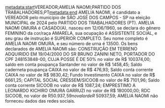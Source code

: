 <metadata:start>VEREADOR;AMELIA NAOMI;PARTIDO DOS TRABALHADORES;PT<metadata:end>
AMELIA NAOMI, é candidato a VEREADOR pelo município de SÃO JOSÉ DOS CAMPOS - SP na eleição MUNICIPAL de 2024 pelo PARTIDO DOS TRABALHADORES (PT). AMELIA NAOMI OMURA é CASADO(A), nasceu em 12/06/1960, se declara do gênero FEMININO da cor/raça AMARELA, sua ocupação é ASSISTENTE SOCIAL, e seu grau de instrução é SUPERIOR COMPLETO. Seu nome completo é AMELIA NAOMI OMURA, e seu número de urna é 13500.
Os bens declarados de AMELIA NAOMI são: CONSTRUÇÃO EM TERRENO ADQUIRIDO EM 19/04/2000 DO SR BRUNO ZANINI NETO, PORTADOR DO CPF 248153848-00, CUJA POSSE É DE 50% no valor de R$ 100374,00; saldo em conta poupança Santander no valor de R$ 1458,45; Saldo caderneta poupança CAIXA no valor de R$ 476,93; Saldo conta corrente CAIXA no valor de R$ 9830,42; Fundo Investimento CAIXA no valor de R$ 6661,25; CAPITAL SOCIAL CRESSEM/SICOOB no valor de R$ 7101,96; Saldo conta corrente SICOOB no valor de R$ 1087,24; EMPRESTIMO A LEONARDO KICHIRO OMURA GARRUZI no valor de R$ 180000,00; RDC SICOOB, no valor de R$50.937,59 no valor de R$ 50937,59; 
AMELIA NAOMI não forneceu dados das redes sociais.